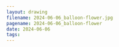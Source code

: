 ```yaml
---
layout: drawing
filename: 2024-06-06_balloon-flower.jpg
pagename: 2024-06-06_balloon-flower
date: 2024-06-06
tags:
---
```

